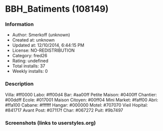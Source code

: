 # BBH_Batiments (108149)

### Information
- Author: Smerkoff (unknown)
- Created at: unknown
- Updated at: 12/10/2014, 6:44:15 PM
- License: NO-REDISTRIBUTION
- Category: fred26
- Rating: undefined
- Total installs: 37
- Weekly installs: 0


### Description
Villa: #ff0000
Labo: #ff00d4
Bar: #aa00ff
Petite Maison: #0400ff
Chantier: #00ddff
Ecole: #017001
Maison Citoyen: #00ff04
Mini Market: #faff00
Abri: #ffa100
Cabane: #ffffff
Hangar: #000000
Motel: #707070
Vieil Hopital: #841717
Avant Post: #07117f
Char: #067272
Puit: #9b7497


### Screenshots (links to userstyles.org)



